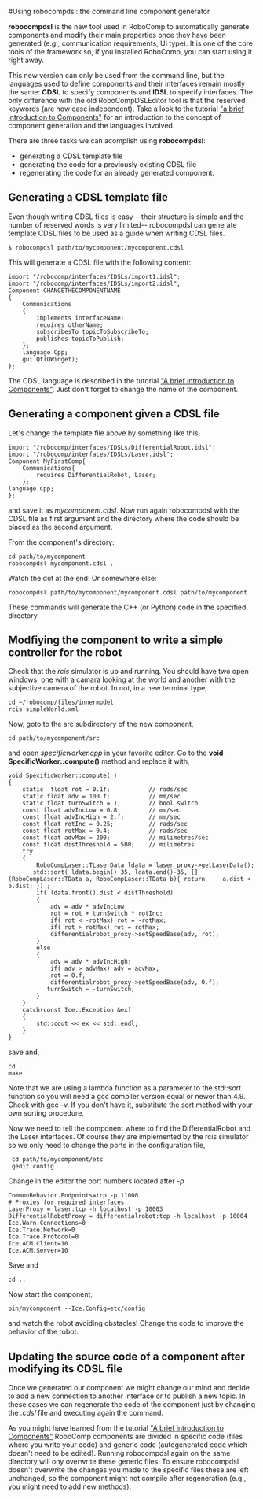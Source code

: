 #Using robocompdsl: the command line component generator

**robocompdsl** is the new tool used in RoboComp to automatically generate components and modify their main properties once they have been generated (e.g., communication requirements, UI type). It is one of the core tools of the framework so, if you installed RoboComp, you can start using it right away.

This new version can only be used from the command line, but the languages used to define components and their interfaces remain mostly the same: **CDSL** to specify components and **IDSL** to specify interfaces. The only difference with the old RoboCompDSLEditor tool is that the reserved keywords (are now case independent). Take a look to the tutorial ["a brief introduction to Components"](components.md) for an introduction to the concept of component generation and the languages involved.

There are three tasks we can acomplish using **robocompdsl**: 

* generating a CDSL template file
* generating the code for a previously existing CDSL file
* regenerating the code for an already generated component.

## Generating a CDSL template file
Even though writing CDSL files is easy --their structure is simple and the number of reserved words is very limited-- robocompdsl can generate template CDSL files to be used as a guide when writing CDSL files.

    $ robocompdsl path/to/mycomponent/mycomponent.cdsl

This will generate a CDSL file with the following content:

    import "/robocomp/interfaces/IDSLs/import1.idsl";
    import "/robocomp/interfaces/IDSLs/import2.idsl";
    Component CHANGETHECOMPONENTNAME
    {
    	Communications
    	{
    		implements interfaceName;
    		requires otherName;
    		subscribesTo topicToSubscribeTo;
    		publishes topicToPublish;
    	};
    	language Cpp;
    	gui Qt(QWidget);
    };

The CDSL language is described in the tutorial ["A brief introduction to Components"](components.md). Just don't forget to change the name of the component.

 
## Generating a component given a CDSL file
 
Let's change the template file above by something like this, 

    import "/robocomp/interfaces/IDSLs/DifferentialRobot.idsl";
    import "/robocomp/interfaces/IDSLs/Laser.idsl";
    Component MyFirstComp{
        Communications{
            requires DifferentialRobot, Laser;
        };
    language Cpp;
    };
    
and save it as *mycomponent.cdsl*. Now run again robocompdsl with the CDSL file as first argument and the directory where the code should be placed as the second argument.

From the component's directory:
    
    cd path/to/mycomponent
    robocompdsl mycomponent.cdsl .

Watch the dot at the end!
Or somewhere else:

    robocompdsl path/to/mycomponent/mycomponent.cdsl path/to/mycomponent

These commands will generate the C++ (or Python) code in the specified directory.

## Modfiying the component to write a simple controller for the robot
Check that the *rcis* simulator is up and running. You should have two open windows, one with a camara looking at the world and another with the subjective camera of the robot. In not, in a new terminal type,

    cd ~/robocomp/files/innermodel
    rcis simpleWorld.xml
    
Now, goto to the src subdirectory of the new component, 

    cd path/to/mycomponent/src
    
and open *specificworker.cpp* in your favorite editor. Go to the **void SpecificWorker::compute()** method and replace it with,

    void SpecificWorker::compute( )
    {
        static  float rot = 0.1f;           // rads/sec
        static float adv = 100.f;           // mm/sec
        static float turnSwitch = 1;        // bool switch
        const float advIncLow = 0.8;        // mm/sec
        const float advIncHigh = 2.f;       // mm/sec
        const float rotInc = 0.25;          // rads/sec
        const float rotMax = 0.4;           // rads/sec
        const float advMax = 200;           // milimetres/sec
        const float distThreshold = 500;    // milimetres
        try
        {
            RoboCompLaser::TLaserData ldata = laser_proxy->getLaserData();
           std::sort( ldata.begin()+35, ldata.end()-35, [](RoboCompLaser::TData a, RoboCompLaser::TData b){ return     a.dist < b.dist; }) ;
            if( ldata.front().dist < distThreshold) 
            {
                adv = adv * advIncLow; 
                rot = rot + turnSwitch * rotInc;
                if( rot < -rotMax) rot = -rotMax;
                if( rot > rotMax) rot = rotMax;
                differentialrobot_proxy->setSpeedBase(adv, rot);
            }
            else
            {
                adv = adv * advIncHigh; 
                if( adv > advMax) adv = advMax;
                rot = 0.f;
                differentialrobot_proxy->setSpeedBase(adv, 0.f);        
               turnSwitch = -turnSwitch;
            }   
        }
        catch(const Ice::Exception &ex)
        {
            std::cout << ex << std::endl;
        }
    }

save and, 

    cd ..
    make
    
Note that we are using a lambda function as a parameter to the std::sort function so you will need a gcc compiler version equal or newer than 4.9. Check with gcc -v. If you don't have it, substitute the sort method with your own sorting procedure.

Now we need to tell the component where to find the DifferentialRobot and the Laser interfaces. Of course they are implemented by the rcis simulator so we only need to change the ports in the configuration file,

     cd path/to/mycomponent/etc
     gedit config
     
Change in the editor the port numbers located after *-p* 
     
    CommonBehavior.Endpoints=tcp -p 11000
    # Proxies for required interfaces
    LaserProxy = laser:tcp -h localhost -p 10003
    DifferentialRobotProxy = differentialrobot:tcp -h localhost -p 10004
    Ice.Warn.Connections=0
    Ice.Trace.Network=0
    Ice.Trace.Protocol=0
    Ice.ACM.Client=10
    Ice.ACM.Server=10

Save and 

    cd ..

Now start the component,

    bin/mycomponent --Ice.Config=etc/config

and watch the robot avoiding obstacles! Change the code to improve the behavior of the robot.

## Updating the source code of a component after modifying its CDSL file
Once we generated our component we might change our mind and decide to add a new connection to another interface or to publish a new topic. In these cases we can regenerate the code of the component just by changing the *.cdsl* file and executing again the command.

As you might have learned from the tutorial ["A brief introduction to Components"](components.md) RoboComp components are divided in specific code (files where you write your code) and generic code (autogenerated code which doesn't need to be edited). Running robocompdsl again on the same directory will ony overwrite these generic files. To ensure robocompdsl doesn't overwrite the changes you made to the specific files these are left unchanged, so the component might not compile after regeneration (e.g., you might need to add new methods).





